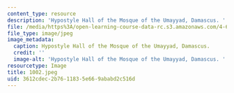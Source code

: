 ```yaml
---
content_type: resource
description: 'Hypostyle Hall of the Mosque of the Umayyad, Damascus. '
file: /media/https%3A/open-learning-course-data-rc.s3.amazonaws.com/4-615-the-architecture-of-cairo-spring-2002/3612cdec2b7611835e669ababd2c516d_1002.jpeg
file_type: image/jpeg
image_metadata:
  caption: Hypostyle Hall of the Mosque of the Umayyad, Damascus.
  credit: ''
  image-alt: 'Hypostyle Hall of the Mosque of the Umayyad, Damascus. '
resourcetype: Image
title: 1002.jpeg
uid: 3612cdec-2b76-1183-5e66-9ababd2c516d
---
```

